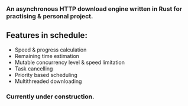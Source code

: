 ### An asynchronous HTTP download engine written in Rust for practising & personal project.

Features in schedule:
---
- Speed & progress calculation
- Remaining time estimation
- Mutable concurrency level & speed limitation
- Task cancelling
- Priority based scheduling
- Multithreaded downloading

### Currently under construction.
